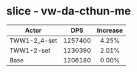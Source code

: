 # slice - vw-da-cthun-me
| Actor | DPS | Increase |
|---|:---:|:---:|
|TWW1-2_4-set|1257400|4.25%|
|TWW1-2-set|1230390|2.01%|
|Base|1206180|0.00%|
